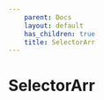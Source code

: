 ```yaml
---
    parent: Docs
    layout: default
    has_children: true
    title: SelectorArr
---
```

# SelectorArr
